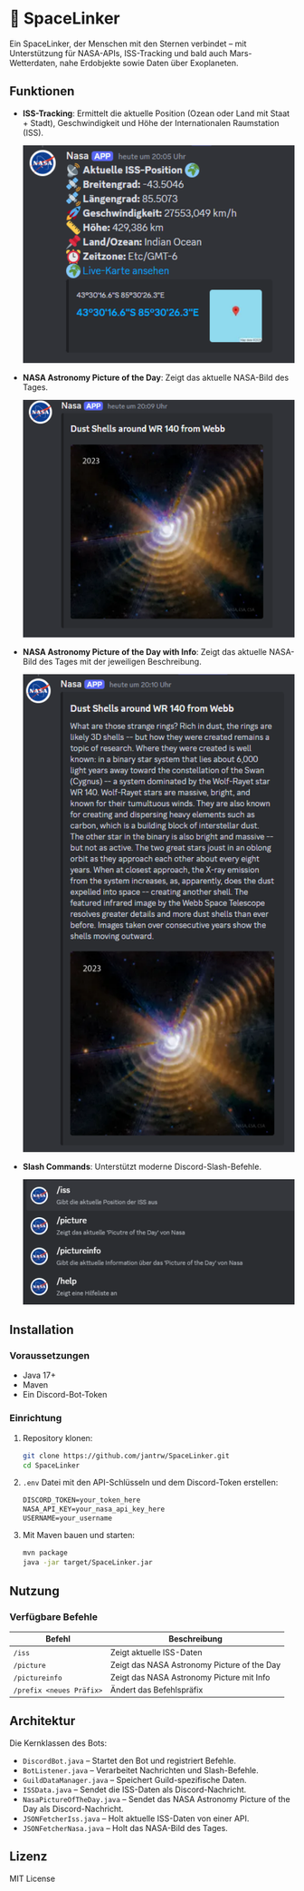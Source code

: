 # 🌌 SpaceLinker

Ein SpaceLinker, der Menschen mit den Sternen verbindet – mit Unterstützung für NASA-APIs, ISS-Tracking und bald auch Mars-Wetterdaten, nahe Erdobjekte sowie Daten über Exoplaneten.

## Funktionen

- **ISS-Tracking**: Ermittelt die aktuelle Position (Ozean oder Land mit Staat + Stadt), Geschwindigkeit und Höhe der Internationalen Raumstation (ISS).

  <img src="images/ISS_Output.png" alt="ISS-Output" width="500">

- **NASA Astronomy Picture of the Day**: Zeigt das aktuelle NASA-Bild des Tages.

  <img src="images/NasaPictureOfTheDay_Output.png" alt="NASA-Picture-Output" width="500">

- **NASA Astronomy Picture of the Day with Info**: Zeigt das aktuelle NASA-Bild des Tages mit der jeweiligen Beschreibung.

  <img src="images/NasaPictureOfTheDayInfo_Output.png" alt="NASA-Picture-Info-Output" width="500">

- **Slash Commands**: Unterstützt moderne Discord-Slash-Befehle.

   <img src="images/Slash_Command.png" alt="Slash_Command" width="500">

## Installation

### Voraussetzungen

- Java 17+
- Maven
- Ein Discord-Bot-Token

### Einrichtung

1. Repository klonen:
   ```sh
   git clone https://github.com/jantrw/SpaceLinker.git
   cd SpaceLinker
   ```
2. `.env` Datei mit den API-Schlüsseln und dem Discord-Token erstellen:
   ```env
   DISCORD_TOKEN=your_token_here
   NASA_API_KEY=your_nasa_api_key_here
   USERNAME=your_username
   ```
3. Mit Maven bauen und starten:
   ```sh
   mvn package
   java -jar target/SpaceLinker.jar
   ```

## Nutzung

### Verfügbare Befehle

| Befehl                   | Beschreibung                                |
| ------------------------ | ------------------------------------------- |
| `/iss`                   | Zeigt aktuelle ISS-Daten                    |
| `/picture`               | Zeigt das NASA Astronomy Picture of the Day |
| `/pictureinfo`           | Zeigt das NASA Astronomy Picture mit Info   |
| `/prefix <neues Präfix>` | Ändert das Befehlspräfix                    |

## Architektur

Die Kernklassen des Bots:

- `DiscordBot.java` – Startet den Bot und registriert Befehle.
- `BotListener.java` – Verarbeitet Nachrichten und Slash-Befehle.
- `GuildDataManager.java` – Speichert Guild-spezifische Daten.
- `ISSData.java` – Sendet die ISS-Daten als Discord-Nachricht.
- `NasaPictureOfTheDay.java` – Sendet das NASA Astronomy Picture of the Day als Discord-Nachricht.
- `JSONFetcherIss.java` – Holt aktuelle ISS-Daten von einer API.
- `JSONFetcherNasa.java` – Holt das NASA-Bild des Tages.

## Lizenz

MIT License

